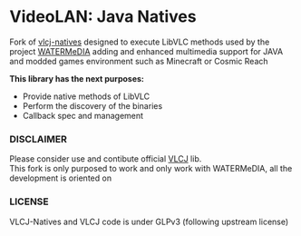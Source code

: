 # VideoLAN: Java Natives
Fork of [vlcj-natives](https://github.com/caprica/vlcj-natives) designed to execute
LibVLC methods used by the project [WATERMeDIA](https://github.com/SrRapero720/watermedia) adding
and enhanced multimedia support for JAVA and modded games environment such as Minecraft or Cosmic Reach

**This library has the next purposes:**
- Provide native methods of LibVLC
- Perform the discovery of the binaries
- Callback spec and management

### DISCLAIMER
Please consider use and contibute official [VLCJ](https://github.com/caprica/vlcj) lib.<br>
This fork is only purposed to work and only work with WATERMeDIA, all the development is oriented on 

### LICENSE
VLCJ-Natives and VLCJ code is under GLPv3 (following upstream license)